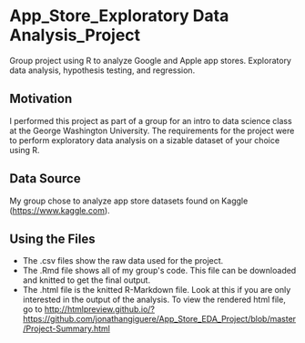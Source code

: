 # App_Store_Exploratory Data Analysis_Project
Group project using R to analyze Google and Apple app stores. Exploratory data analysis, hypothesis testing, and regression.

## Motivation
I performed this project as part of a group for an intro to data science class at the George Washington University. The requirements for the project were to perform exploratory data analysis on a sizable dataset of your choice using R.

## Data Source
My group chose to analyze app store datasets found on Kaggle (https://www.kaggle.com).

## Using the Files
* The .csv files show the raw data used for the project.
* The .Rmd file shows all of my group's code. This file can be downloaded and knitted to get the final output.
* The .html file is the knitted R-Markdown file. Look at this if you are only interested in the output of the analysis. To view the rendered html file, go to http://htmlpreview.github.io/?https://github.com/jonathangiguere/App_Store_EDA_Project/blob/master/Project-Summary.html
